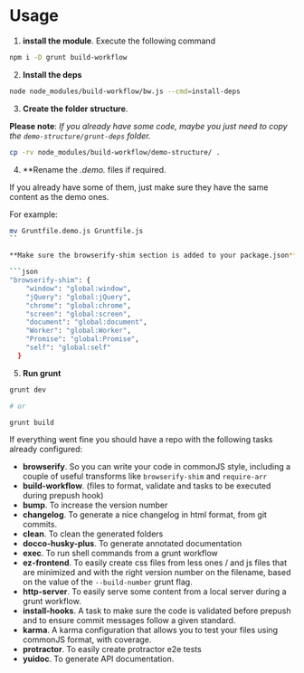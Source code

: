 # Usage

1. **install the module**. Execute the following command

  ```sh
  npm i -D grunt build-workflow
  ```

2. **Install the deps**

  ```sh
  node node_modules/build-workflow/bw.js --cmd=install-deps
  ```

3. **Create the folder structure**. 
  
  **Please note**: _If you already have some code, maybe you just need to copy the `demo-structure/grunt-deps` folder._
  
  ```sh
  cp -rv node_modules/build-workflow/demo-structure/ .
  ```

4. **Rename the *.demo.* files if required.

  If you already have some of them, just make sure they have the same content as the demo ones.
  
  For example:
  ```sh
  mv Gruntfile.demo.js Gruntfile.js
  ``

  **Make sure the browserify-shim section is added to your package.json**:
  
  ```json
  "browserify-shim": {
      "window": "global:window",
      "jQuery": "global:jQuery",
      "chrome": "global:chrome",
      "screen": "global:screen",
      "document": "global:document",
      "Worker": "global:Worker",
      "Promise": "global:Promise",
      "self": "global:self"
    }
  ```
  
5. **Run grunt** 

  ```sh
  grunt dev 
  
  # or
  
  grunt build
  ```

  If everything went fine you should have a repo with the following tasks already configured:
  
  - **browserify**. So you can write your code in commonJS style, including a couple of useful transforms like `browserify-shim` and `require-arr`
  - **build-workflow**. (files to format, validate and tasks to be executed during prepush hook)
  - **bump**. To increase the version number
  - **changelog**. To generate a nice changelog in html format, from git commits.
  - **clean**. To clean the generated folders
  - **docco-husky-plus**. To generate annotated documentation
  - **exec**. To run shell commands from a grunt workflow
  - **ez-frontend**. To easily create css files from less ones / and js files that are minimized 
    and with the right version number on the filename, based on the value of the `--build-number` grunt flag.
  - **http-server**. To easily serve some content from a local server during a grunt workflow.
  - **install-hooks**. A task to make sure the code is validated before prepush and to ensure commit messages follow a given standard.
  - **karma**. A karma configuration that allows you to test your files using commonJS format, with coverage.
  - **protractor**. To easily create protractor e2e tests
  - **yuidoc**. To generate API documentation.

